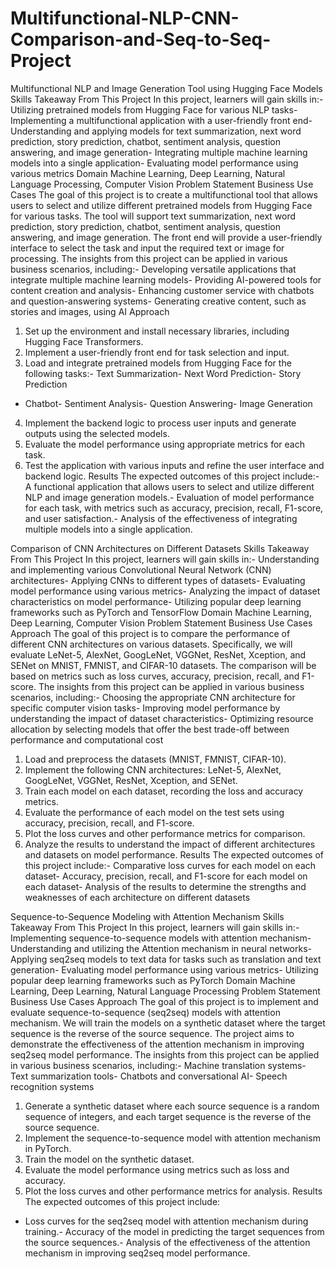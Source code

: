 # Multifunctional-NLP-CNN-Comparison-and-Seq-to-Seq-Project

Multifunctional NLP and Image Generation Tool
 using Hugging Face Models
 Skills Takeaway From This Project
 In this project, learners will gain skills in:- Utilizing pretrained models from Hugging Face for various NLP tasks- Implementing a multifunctional application with a user-friendly front end- Understanding and applying models for text summarization, next word prediction, story
 prediction, chatbot, sentiment analysis, question answering, and image generation- Integrating multiple machine learning models into a single application- Evaluating model performance using various metrics
 Domain
 Machine Learning, Deep Learning, Natural Language Processing, Computer Vision
 Problem Statement
 Business Use Cases
 The goal of this project is to create a multifunctional tool that allows users to select and utilize
 different pretrained models from Hugging Face for various tasks. The tool will support text
 summarization, next word prediction, story prediction, chatbot, sentiment analysis, question
 answering, and image generation. The front end will provide a user-friendly interface to select
 the task and input the required text or image for processing.
 The insights from this project can be applied in various business scenarios, including:- Developing versatile applications that integrate multiple machine learning models- Providing AI-powered tools for content creation and analysis- Enhancing customer service with chatbots and question-answering systems- Generating creative content, such as stories and images, using AI
 Approach
 1. Set up the environment and install necessary libraries, including Hugging Face
 Transformers.
 2. Implement a user-friendly front end for task selection and input.
 3. Load and integrate pretrained models from Hugging Face for the following tasks:- Text Summarization- Next Word Prediction- Story Prediction
- Chatbot- Sentiment Analysis- Question Answering- Image Generation
 4. Implement the backend logic to process user inputs and generate outputs using the
 selected models.
 5. Evaluate the model performance using appropriate metrics for each task.
 6. Test the application with various inputs and refine the user interface and backend logic.
 Results
 The expected outcomes of this project include:- A functional application that allows users to select and utilize different NLP and image
 generation models.- Evaluation of model performance for each task, with metrics such as accuracy, precision,
 recall, F1-score, and user satisfaction.- Analysis of the effectiveness of integrating multiple models into a single application.


Comparison of CNN Architectures on Different
 Datasets
 Skills Takeaway From This Project
 In this project, learners will gain skills in:- Understanding and implementing various Convolutional Neural Network (CNN) architectures- Applying CNNs to different types of datasets- Evaluating model performance using various metrics- Analyzing the impact of dataset characteristics on model performance- Utilizing popular deep learning frameworks such as PyTorch and TensorFlow
 Domain
 Machine Learning, Deep Learning, Computer Vision
 Problem Statement
 Business Use Cases
 Approach
 The goal of this project is to compare the performance of different CNN architectures on
 various datasets. Specifically, we will evaluate LeNet-5, AlexNet, GoogLeNet, VGGNet,
 ResNet, Xception, and SENet on MNIST, FMNIST, and CIFAR-10 datasets. The comparison
 will be based on metrics such as loss curves, accuracy, precision, recall, and F1-score.
 The insights from this project can be applied in various business scenarios, including:- Choosing the appropriate CNN architecture for specific computer vision tasks- Improving model performance by understanding the impact of dataset characteristics- Optimizing resource allocation by selecting models that offer the best trade-off between
 performance and computational cost
 1. Load and preprocess the datasets (MNIST, FMNIST, CIFAR-10).
 2. Implement the following CNN architectures: LeNet-5, AlexNet, GoogLeNet, VGGNet,
 ResNet, Xception, and SENet.
 3. Train each model on each dataset, recording the loss and accuracy metrics.
 4. Evaluate the performance of each model on the test sets using accuracy, precision, recall,
 and F1-score.
 5. Plot the loss curves and other performance metrics for comparison.
 6. Analyze the results to understand the impact of different architectures and datasets on
 model performance.
Results
 The expected outcomes of this project include:- Comparative loss curves for each model on each dataset- Accuracy, precision, recall, and F1-score for each model on each dataset- Analysis of the results to determine the strengths and weaknesses of each architecture on
 different datasets


Sequence-to-Sequence Modeling with Attention
 Mechanism
 Skills Takeaway From This Project
 In this project, learners will gain skills in:- Implementing sequence-to-sequence models with attention mechanism- Understanding and utilizing the Attention mechanism in neural networks- Applying seq2seq models to text data for tasks such as translation and text generation- Evaluating model performance using various metrics- Utilizing popular deep learning frameworks such as PyTorch
 Domain
 Machine Learning, Deep Learning, Natural Language Processing
 Problem Statement
 Business Use Cases
 Approach
 The goal of this project is to implement and evaluate sequence-to-sequence (seq2seq)
 models with attention mechanism. We will train the models on a synthetic dataset where the
 target sequence is the reverse of the source sequence. The project aims to demonstrate the
 effectiveness of the attention mechanism in improving seq2seq model performance.
 The insights from this project can be applied in various business scenarios, including:- Machine translation systems- Text summarization tools- Chatbots and conversational AI- Speech recognition systems
 1. Generate a synthetic dataset where each source sequence is a random sequence of
 integers, and each target sequence is the reverse of the source sequence.
 2. Implement the sequence-to-sequence model with attention mechanism in PyTorch.
 3. Train the model on the synthetic dataset.
 4. Evaluate the model performance using metrics such as loss and accuracy.
 5. Plot the loss curves and other performance metrics for analysis.
 Results
 The expected outcomes of this project include:
- Loss curves for the seq2seq model with attention mechanism during training.- Accuracy of the model in predicting the target sequences from the source sequences.- Analysis of the effectiveness of the attention mechanism in improving seq2seq model
 performance.
